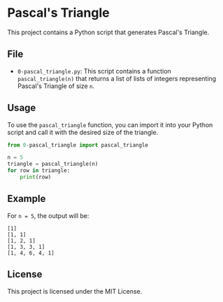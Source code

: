 # Pascal's Triangle

This project contains a Python script that generates Pascal's Triangle.

## File

- `0-pascal_triangle.py`: This script contains a function `pascal_triangle(n)` that returns a list of lists of integers representing Pascal's Triangle of size `n`.

## Usage

To use the `pascal_triangle` function, you can import it into your Python script and call it with the desired size of the triangle.

```python
from 0-pascal_triangle import pascal_triangle

n = 5
triangle = pascal_triangle(n)
for row in triangle:
    print(row)
```

## Example

For `n = 5`, the output will be:

```
[1]
[1, 1]
[1, 2, 1]
[1, 3, 3, 1]
[1, 4, 6, 4, 1]
```

## License

This project is licensed under the MIT License.